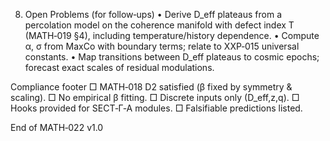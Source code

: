 8. Open Problems (for follow‑ups)
   • Derive D_eff plateaus from a percolation model on the coherence manifold with defect index T (MATH‑019 §4), including temperature/history dependence.
   • Compute α, σ from MaxCo with boundary terms; relate to XXP‑015 universal constants.
   • Map transitions between D_eff plateaus to cosmic epochs; forecast exact scales of residual modulations.

Compliance footer
□ MATH‑018 D2 satisfied (β fixed by symmetry & scaling). □ No empirical β fitting. □ Discrete inputs only (D_eff,z,q). □ Hooks provided for SECT‑Γ‑A modules. □ Falsifiable predictions listed.

End of MATH‑022 v1.0